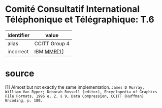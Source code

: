 # Comité Consultatif International Téléphonique et Télégraphique: T.6

| identifier | value
| ----------| -----
| alias     | CCITT Group 4
| incorrect | IBM [MMR](../mmr/ibm.md)[1]

# source
[1] Almost but not exactly the same implementation. `James D Murray, William Van Ryper; Deborah Russell (editor), Encyclopedia of Graphics File Formats, 1996 e. 2, § 9, Data Compression, CCITT (Huffman) Encoding, p. 180.`
